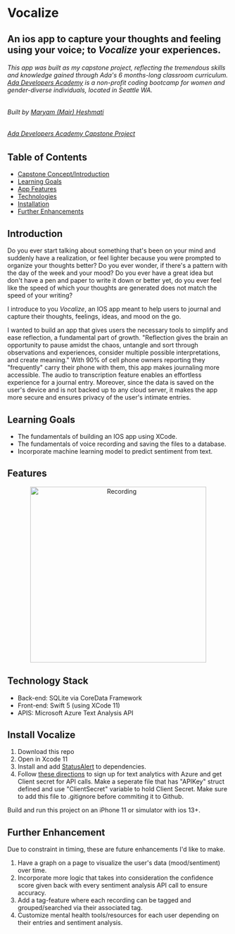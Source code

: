 # Vocalize
## An ios app to capture your thoughts and feeling using your voice; to *Vocalize* your experiences. 
###### This app was built as my capstone project, reflecting the tremendous skills and knowledge gained through Ada's 6 months-long classroom curriculum. [Ada Developers Academy](https://adadevelopersacademy.org/) is a non-profit coding bootcamp for women and gender-diverse individuals, located in Seattle WA.
###### Built by [Maryam (Mair) Heshmati](https://www.linkedin.com/in/maryam-mair-heshmati-297a7710b/)
###### [Ada Developers Academy Capstone Project](https://github.com/mheshmati-tech/Vocalize)  




## Table of Contents 
* [Capstone Concept/Introduction](#introduction)
* [Learning Goals](#learning-goals)
* [App Features](#app-features)
* [Technologies](#technology-stack)
* [Installation](#install-vocalize)
* [Further Enhancements](#enhancements)

## Introduction
Do you ever start talking about something that's been on your mind and suddenly have a realization, or feel lighter because you were prompted to organize your thoughts better? Do you ever wonder, if there's a pattern with the day of the week and your mood? Do you ever have a great idea but don't have a pen and paper to write it down or better yet, do you ever feel like the speed of which your thoughts are generated does not match the speed of your writing? 

I introduce to you *Vocalize*, an IOS app meant to help users to journal and capture their thoughts, feelings, ideas, and mood on the go. 

I wanted to build an app that gives users the necessary tools to simplify and ease reflection, a fundamental part of growth. "Reflection gives the brain an opportunity to pause amidst the chaos, untangle and sort through observations and experiences, consider multiple possible interpretations, and create meaning." With 90% of cell phone owners reporting they "frequently" carry their phone with them, this app makes journaling more accessible. The audio to transcription feature enables an effortless experience for a journal entry. Moreover, since the data is saved on the user's device and is not backed up to any cloud server, it makes the app more secure and ensures privacy of the user's intimate entries. 





## Learning Goals
- The fundamentals of building an IOS app using XCode. 
- The fundamentals of voice recording and saving the files to a database. 
- Incorporate machine learning model to predict sentiment from text. 


## Features
<p align="center"> 
     <img src="https://gfycat.com/showyunrulyliger-size-restricted.gif"
          alt="Recording"
          width="400"/>
</p>



## Technology Stack
- Back-end: SQLite via CoreData Framework
- Front-end: Swift 5 (using XCode 11)
- APIS: Microsoft Azure Text Analysis API

## Install Vocalize
1. Download this repo
2. Open in Xcode 11
3. Install and add [StatusAlert](https://github.com/LowKostKustomz/StatusAlert) to dependencies. 
4. Follow [these directions](https://docs.microsoft.com/en-us/powerapps/maker/canvas-apps/cognitive-services-api) to sign up for text analytics with Azure and get Client secret for API calls. Make a seperate file that has "APIKey" struct defined and use "ClientSecret" variable to hold Client Secret. Make sure to add this file to .gitignore before commiting it to Github. 

Build and run this project on an iPhone 11 or simulator with ios 13+. 

## Further Enhancement 
Due to constraint in timing, these are future enhancements I'd like to make.
1. Have a graph on a page to visualize the user's data (mood/sentiment) over time. 
2. Incorporate more logic that takes into consideration the confidence score given back with every sentiment analysis API call to ensure accuracy.
3. Add a tag-feature where each recording can be tagged and grouped/searched via their associated tag. 
4. Customize mental health tools/resources for each user depending on their entries and sentiment analysis. 


